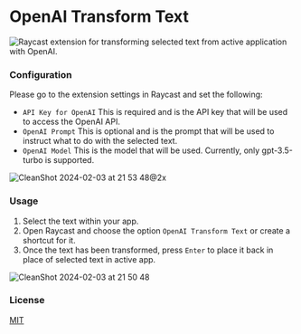 # OpenAI Transform Text
![Raycast](https://raycast.com/) extension for transforming selected text from active application with OpenAI.

### Configuration
Please go to the extension settings in Raycast and set the following:
- `API Key for OpenAI` This is required and is the API key that will be used to access the OpenAI API.
- `OpenAI Prompt` This is optional and is the prompt that will be used to instruct what to do with the selected text.
- `OpenAI Model` This is the model that will be used. Currently, only gpt-3.5-turbo is supported.
  
![CleanShot 2024-02-03 at 21 53 48@2x](https://github.com/mateuszmigas/openai-transform-text/assets/54471371/95469ba7-2e23-4768-a86a-90568b433956)

### Usage
1. Select the text within your app.
2. Open Raycast and choose the option `OpenAI Transform Text` or create a shortcut for it.
3. Once the text has been transformed, press `Enter` to place it back in place of selected text in active app.

![CleanShot 2024-02-03 at 21 50 48](https://github.com/mateuszmigas/openai-transform-text/assets/54471371/a3215986-c4f0-47c9-932d-c23bd476894b)

### License

[MIT](https://choosealicense.com/licenses/mit/)
